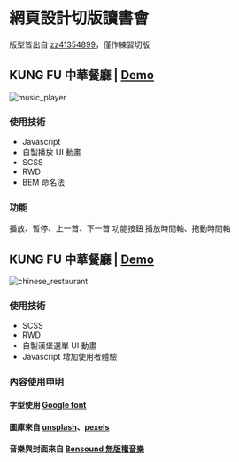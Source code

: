 # 網頁設計切版讀書會

版型皆出自 [zz41354899](https://github.com/zz41354899)，僅作練習切版

## KUNG FU 中華餐廳 | [Demo](https://johnsonmao.github.io/layout_practice/music_player/)

![music_player](https://i.imgur.com/yxzYJKU.png)

### 使用技術

- Javascript
- 自製播放 UI 動畫
- SCSS
- RWD
- BEM 命名法

### 功能

播放、暫停、上一首、下一首 功能按鈕
播放時間軸、拖動時間軸

## KUNG FU 中華餐廳 | [Demo](https://johnsonmao.github.io/layout_practice/chinese_restaurant/)

![chinese_restaurant](https://i.imgur.com/ZpdIupr.png)

### 使用技術

- SCSS
- RWD
- 自製漢堡選單 UI 動畫
- Javascript 增加使用者體驗

### 內容使用申明

#### 字型使用 [Google font](https://fonts.google.com/)
#### 圖庫來自 [unsplash](https://unsplash.com/s/photos/chinese-food)、[pexels](https://www.pexels.com/zh-tw/)
#### 音樂與封面來自 [Bensound 無版權音樂](https://www.bensound.com/)